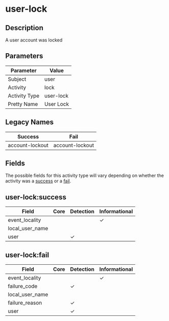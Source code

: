 user-lock
=========

Description
-----------
A user account was locked

Parameters
----------
| Parameter     | Value     |
| ------------- | --------- |
| Subject       | user      |
| Activity      | lock      |
| Activity Type | user-lock |
| Pretty Name   | User Lock |

Legacy Names
------------
| Success             | Fail                |
| ------------------- | ------------------- |
| account-lockout<br> | account-lockout<br> |

Fields
------

The possible fields for this activity type will vary depending on whether the activity was a [success](#user-locksuccess) or a [fail](#user-lockfail).


user-lock:success
-----------------

| Field           | Core | Detection | Informational |
| --------------- | ---- | --------- | ------------- |
| event_locality  |      |           | &#10003;      |
| local_user_name |      |           |               |
| user            |      | &#10003;  |               |

user-lock:fail
--------------

| Field           | Core | Detection | Informational |
| --------------- | ---- | --------- | ------------- |
| event_locality  |      |           | &#10003;      |
| failure_code    |      | &#10003;  |               |
| local_user_name |      |           |               |
| failure_reason  |      | &#10003;  |               |
| user            |      | &#10003;  |               |